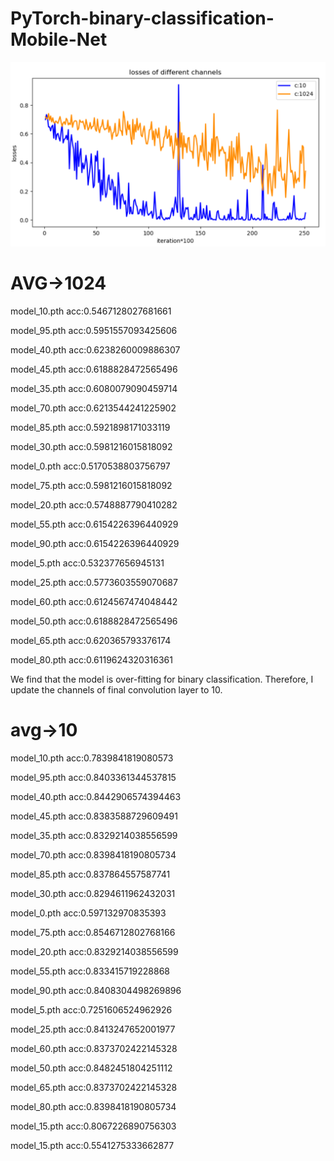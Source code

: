 # PyTorch-binary-classification-Mobile-Net
![Image text](https://github.com/futureisatyourhand/PyTorch-binary-classification-Mobile-Net/blob/master/losses.png)
# AVG->1024
model_10.pth acc:0.5467128027681661

model_95.pth acc:0.5951557093425606

model_40.pth acc:0.6238260009886307

model_45.pth acc:0.6188828472565496

model_35.pth acc:0.6080079090459714

model_70.pth acc:0.6213544241225902

model_85.pth acc:0.5921898171033119

model_30.pth acc:0.5981216015818092

model_0.pth acc:0.5170538803756797

model_75.pth acc:0.5981216015818092

model_20.pth acc:0.5748887790410282

model_55.pth acc:0.6154226396440929

model_90.pth acc:0.6154226396440929

model_5.pth acc:0.532377656945131

model_25.pth acc:0.5773603559070687

model_60.pth acc:0.6124567474048442

model_50.pth acc:0.6188828472565496

model_65.pth acc:0.620365793376174

model_80.pth acc:0.6119624320316361

We find that the model is over-fitting for binary classification. Therefore, I update the channels of final convolution layer to 10.
# avg->10
model_10.pth acc:0.7839841819080573

model_95.pth acc:0.8403361344537815

model_40.pth acc:0.8442906574394463

model_45.pth acc:0.8383588729609491

model_35.pth acc:0.8329214038556599

model_70.pth acc:0.8398418190805734

model_85.pth acc:0.837864557587741

model_30.pth acc:0.8294611962432031

model_0.pth acc:0.597132970835393

model_75.pth acc:0.8546712802768166

model_20.pth acc:0.8329214038556599

model_55.pth acc:0.833415719228868

model_90.pth acc:0.8408304498269896

model_5.pth acc:0.7251606524962926

model_25.pth acc:0.8413247652001977

model_60.pth acc:0.8373702422145328

model_50.pth acc:0.8482451804251112

model_65.pth acc:0.8373702422145328

model_80.pth acc:0.8398418190805734

model_15.pth acc:0.8067226890756303

model_15.pth acc:0.5541275333662877
